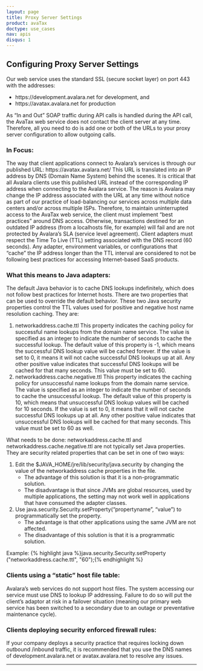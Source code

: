 ```yaml
---
layout: page
title: Proxy Server Settings
product: avaTax
doctype: use_cases
nav: apis
disqus: 1
---
```

<h2>Configuring Proxy Server Settings</h2>
Our web service uses the standard SSL (secure socket layer) on port 443 with the addresses:
<ul>
	<li>https://development.avalara.net for development, and</li>
	<li>https://avatax.avalara.net for production</li>
</ul>
As “In and Out” SOAP traffic during API calls is handled during the API call, the AvaTax web service does not contact the client server at any time. Therefore, all you need to do is add one or both of the URLs to your proxy server configuration to allow outgoing calls.
<h3>In Focus:</h3>
The way that client applications connect to Avalara’s services is through our published URL:
https://avatax.avalara.net/
This URL is translated into an IP address by DNS (Domain Name System) behind the scenes. It is critical that all Avalara clients use this published URL instead of the corresponding IP address when connecting to the Avalara service. The reason is Avalara may change the IP address associated with the URL at any time without notice as part of our practice of load-balancing our services across multiple data centers and/or across multiple ISPs.
Therefore, to maintain uninterrupted access to the AvaTax web service, the client must implement “best practices” around DNS access. Otherwise, transactions destined for an outdated IP address (from a localhosts file, for example) will fail and are not protected by Avalara’s SLA (service level agreement).
Client adapters must respect the Time To Live (TTL) setting associated with the DNS record (60 seconds). Any adapter, environment variables, or configurations that “cache” the IP address longer than the TTL interval are considered to not be following best practices for accessing Internet-based SaaS products.
<h3>What this means to Java adapters:</h3>
The default Java behavior is to cache DNS lookups indefinitely, which does not follow best practices for Internet hosts. There are two properties that can be used to override the default behavior. These two Java security properties control the TTL values used for positive and negative host name resolution caching. They are:
<ol>
	<li>networkaddress.cache.ttl
This property indicates the caching policy for successful name lookups from the domain name service. The value is specified as an integer to indicate the number of seconds to cache the successful lookup. The default value of this property is -1, which means the successful DNS lookup value will be cached forever. If the value is set to 0, it means it will not cache successful DNS lookups up at all. Any other positive value indicates that successful DNS lookups will be cached for that many seconds. This value must be set to 60.</li>
	<li>networkaddress.cache.negative.ttl
This property indicates the caching policy for unsuccessful name lookups from the domain name service. The value is specified as an integer to indicate the number of seconds to cache the unsuccessful lookup. The default value of this property is 10, which means that unsuccessful DNS lookup values will be cached for 10 seconds. If the value is set to 0, it means that it will not cache successful DNS lookups up at all. Any other positive value indicates that unsuccessful DNS lookups will be cached for that many seconds. This value must be set to 60 as well.</li>
</ol>
What needs to be done:
networkaddress.cache.ttl and networkaddress.cache.negative.ttl are not typically set Java properties. They are security related properties that can be set in one of two ways:
<ol>
	<li>Edit the $JAVA_HOME/jre/lib/security/java.security by changing the value of the networkaddress cache properties in the file.
<ul>
	<li>The advantage of this solution is that it is a non-programmatic solution.</li>
	<li>The disadvantage is that since JVMs are global resources, used by multiple applications, the setting may not work well in applications that have consumed the adapter classes.</li>
</ul>
</li>
	<li>Use java.security.Security.setProperty(“propertyname”, “value”) to programmatically set the property.
<ul>
	<li>The advantage is that other applications using the same JVM are not affected.</li>
	<li>The disadvantage of this solution is that it is a programmatic solution.</li>
</ul>
</li>
</ol>
Example:
{% highlight java %}java.security.Security.setProperty ("networkaddress.cache.ttl", "60");{% endhighlight %}
<h3>Clients using a “static” host file table:</h3>
Avalara’s web services do not support host files. The system accessing our service must use DNS to lookup IP addressing. Failure to do so will put the client’s adaptor at risk in a failover situation (meaning our primary web service has been switched to a secondary due to an outage or preventative maintenance cycle).
<h3>Clients deploying security enforced firewall rules:</h3>
If your company deploys a security practice that requires locking down outbound /inbound traffic, it is recommended that you use the DNS names of development.avalara.net or avatax.avalara.net to resolve any issues.
<hr />
